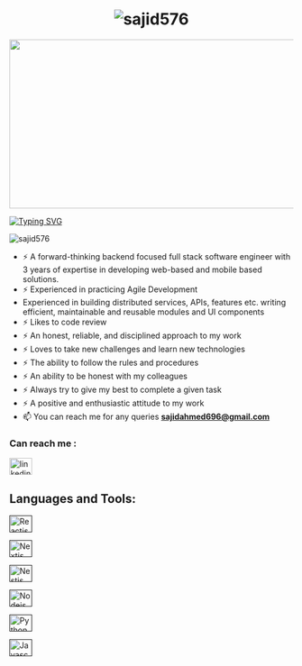 <div align="center">
<h1 href="https://git.io/typing-svg"><img src="https://readme-typing-svg.herokuapp.com?font=Fira+Code&pause=1000&color=C5ADADAC&center=true&random=false&width=435&lines=Hi+%F0%9F%91%8B%2C+I'm+Abu+Syeed+Sajid+Ahmed" alt="sajid576" /></h1>
</div>
<div align="center">
  <img src="https://media.giphy.com/media/dWesBcTLavkZuG35MI/giphy.gif" width="600" height="300"/>
</div>

[![Typing SVG](https://readme-typing-svg.demolab.com?font=Fira+Code&weight=200&size=18&duration=4500&pause=2000&color=AE4E27FF&vCenter=true&multiline=true&width=1000&height=60&lines=A+Full+Stack+Software+Engineer,+AI+and+Cyber+Security+Enthusiast+)](https://git.io/typing-svg)

<p align="left"> <img src="https://komarev.com/ghpvc/?username=sajid576&label=Profile%20views&color=0e75b6&style=flat" alt="sajid576" /> </p>

- ⚡ A forward-thinking backend focused full stack software engineer with 3 years of expertise in developing web-based and mobile based solutions.
- ⚡ Experienced in practicing Agile Development
- Experienced in building distributed services, APIs, features etc. writing efficient, maintainable and reusable modules and UI components
- ⚡ Likes to code review
- ⚡ An honest, reliable, and disciplined approach to my work
- ⚡ Loves to take new challenges and learn new technologies
- ⚡ The ability to follow the rules and procedures
- ⚡ An ability to be honest with my colleagues 
- ⚡ Always try to give my best to complete a given task
- ⚡ A positive and enthusiastic attitude to my work
- 📫 You can reach me for any queries **sajidahmed696@gmail.com**

  
### Can reach me :

<p align="left">
<a href="https://www.linkedin.com/in/abu-syeed-sajid-ahmed-82b340103/" target="blank"><img align="center" src="https://raw.githubusercontent.com/rahuldkjain/github-profile-readme-generator/master/src/images/icons/Social/linked-in-alt.svg" alt="linkedin" height="30" width="40" /></a>

</p>

     
<h2 align="left">Languages and Tools:</h2>

<div align="left">
<a href="" target="blank"><img align="center" src="https://upload.wikimedia.org/wikipedia/commons/thumb/a/a7/React-icon.svg/2300px-React-icon.svg.png" alt="Reactjs" height="30" width="40" /></a>

<a href="" target="blank"><img align="center" src="https://media.licdn.com/dms/image/C5622AQEaSzZNrNFgUQ/feedshare-shrink_800/0/1678383920919?e=2147483647&v=beta&t=skIEHMDr9qucS8R9k_6RwBP1f4HH1Y3WzeDu3CErvpg" alt="Nextjs" height="30" width="40" /></a>

<a href="" target="blank"><img align="center" src="https://cdn.worldvectorlogo.com/logos/nestjs.svg" alt="Nestjs" height="30" width="40" /></a>

<a href="" target="blank"><img align="center" src="https://upload.wikimedia.org/wikipedia/commons/thumb/d/d9/Node.js_logo.svg/2560px-Node.js_logo.svg.png" alt="Nodejs" height="30" width="40" /></a>

<a href="" target="blank"><img align="center" src="https://e0.pxfuel.com/wallpapers/228/975/desktop-wallpaper-programming-python-and-other-coding-nav-logo.jpg" alt="Python" height="30" width="40" /></a>

<a href="" target="blank"><img align="center" src="https://www.freepnglogos.com/uploads/javascript-png/png-javascript-badge-picture-8.png" alt="Javascript" height="30" width="40" /></a>

</div>








